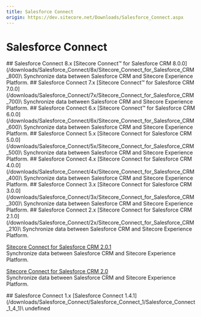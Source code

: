 ```yaml
---
title: Salesforce Connect
origin: https://dev.sitecore.net/Downloads/Salesforce_Connect.aspx
---
```


# Salesforce Connect

<Card variant='outlineRaised' px={0} mb={8}>
<CardHeader>
## Salesforce Connect 8.x
</CardHeader>
<CardBody>
[Sitecore Connect™ for Salesforce CRM 8.0.0](/downloads/Salesforce_Connect/8x/Sitecore_Connect_for_Salesforce_CRM_800)\
Synchronize data between Salesforce CRM and Sitecore Experience Platform.


</CardBody>          
</Card>
<Card variant='outlineRaised' px={0} mb={8}>
<CardHeader>
## Salesforce Connect 7.x
</CardHeader>
<CardBody>
[Sitecore Connect™ for Salesforce CRM 7.0.0](/downloads/Salesforce_Connect/7x/Sitecore_Connect_for_Salesforce_CRM_700)\
Synchronize data between Salesforce CRM and Sitecore Experience Platform.


</CardBody>          
</Card>
<Card variant='outlineRaised' px={0} mb={8}>
<CardHeader>
## Salesforce Connect 6.x
</CardHeader>
<CardBody>
[Sitecore Connect™ for Salesforce CRM 6.0.0](/downloads/Salesforce_Connect/6x/Sitecore_Connect_for_Salesforce_CRM_600)\
Synchronize data between Salesforce CRM and Sitecore Experience Platform.


</CardBody>          
</Card>
<Card variant='outlineRaised' px={0} mb={8}>
<CardHeader>
## Salesforce Connect 5.x
</CardHeader>
<CardBody>
[Sitecore Connect for Salesforce CRM 5.0.0](/downloads/Salesforce_Connect/5x/Sitecore_Connect_for_Salesforce_CRM_500)\
Synchronize data between Salesforce CRM and Sitecore Experience Platform.


</CardBody>          
</Card>
<Card variant='outlineRaised' px={0} mb={8}>
<CardHeader>
## Salesforce Connect 4.x
</CardHeader>
<CardBody>
[Sitecore Connect for Salesforce CRM 4.0.0](/downloads/Salesforce_Connect/4x/Sitecore_Connect_for_Salesforce_CRM_400)\
Synchronize data between Salesforce CRM and Sitecore Experience Platform.


</CardBody>          
</Card>
<Card variant='outlineRaised' px={0} mb={8}>
<CardHeader>
## Salesforce Connect 3.x
</CardHeader>
<CardBody>
[Sitecore Connect for Salesforce CRM 3.0.0](/downloads/Salesforce_Connect/3x/Sitecore_Connect_for_Salesforce_CRM_300)\
Synchronize data between Salesforce CRM and Sitecore Experience Platform.


</CardBody>          
</Card>
<Card variant='outlineRaised' px={0} mb={8}>
<CardHeader>
## Salesforce Connect 2.x
</CardHeader>
<CardBody>
[Sitecore Connect for Salesforce CRM 2.1.0](/downloads/Salesforce_Connect/2x/Sitecore_Connect_for_Salesforce_CRM_210)\
Synchronize data between Salesforce CRM and Sitecore Experience Platform.

[Sitecore Connect for Salesforce CRM 2.0.1](/downloads/Salesforce_Connect/2x/Sitecore_Connect_for_Salesforce_CRM_201)\
Synchronize data between Salesforce CRM and Sitecore Experience Platform.

[Sitecore Connect for Salesforce CRM 2.0](/downloads/Salesforce_Connect/2x/Sitecore_Connect_for_Salesforce_CRM_20)\
Synchronize data between Salesforce CRM and Sitecore Experience Platform.


</CardBody>          
</Card>
<Card variant='outlineRaised' px={0} mb={8}>
<CardHeader>
## Salesforce Connect 1.x
</CardHeader>
<CardBody>
[Salesforce Connect 1.4.1](/downloads/Salesforce_Connect/Salesforce_Connect_1/Salesforce_Connect_1_4_1)\
undefined


</CardBody>          
</Card>
